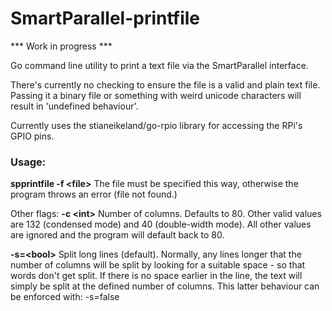 # SmartParallel-printfile

*** Work in progress ***

Go command line utility to print a text file via the SmartParallel interface.

There's currently no checking to ensure the file is a valid and plain text file. Passing it a binary file or something with weird unicode characters will result in 'undefined behaviour'.

Currently uses the stianeikeland/go-rpio library for accessing the RPi's
GPIO pins.

### Usage:
**spprintfile -f \<file>**
The file must be specified this way, otherwise the program throws an error (file not found.)

Other flags:
**-c \<int>**
Number of columns. Defaults to 80. Other valid values are 132 (condensed mode) and 40 (double-width mode). All other values are ignored and the program will default back to 80.

**-s=\<bool>**
Split long lines (default). Normally, any lines longer that the number of columns will be split by looking for a suitable space - so that words don't get split. If there is no space earlier in the line, the text will simply be split at the defined number of columns. This latter behaviour can be enforced with: -s=false
